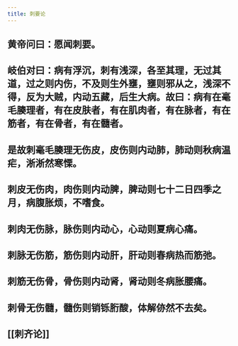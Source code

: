 ```yaml
---
title: 刺要论
---
```


## 黄帝问曰：愿闻刺要。
## 岐伯对曰：病有浮沉，刺有浅深，各至其理，无过其道，过之则内伤，不及则生外壅，壅则邪从之，浅深不得，反为大贼，内动五藏，后生大病。故曰：病有在毫毛腠理者，有在皮肤者，有在肌肉者，有在脉者，有在筋者，有在骨者，有在髓者。
## 是故刺毫毛腠理无伤皮，皮伤则内动肺，肺动则秋病温疟，淅淅然寒慄。
## 刺皮无伤肉，肉伤则内动脾，脾动则七十二日四季之月，病腹胀烦，不嗜食。
## 刺肉无伤脉，脉伤则内动心，心动则夏病心痛。
## 刺脉无伤筋，筋伤则内动肝，肝动则春病热而筋弛。
## 刺筋无伤骨，骨伤则内动肾，肾动则冬病胀腰痛。
## 刺骨无伤髓，髓伤则销铄胻酸，体解㑊然不去矣。
## [[刺齐论]]
